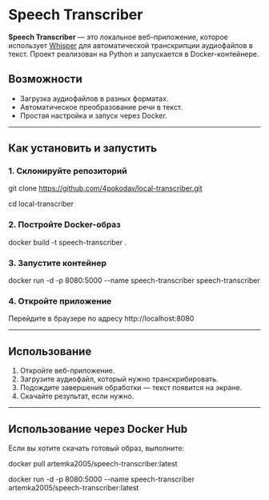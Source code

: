 # Speech Transcriber

**Speech Transcriber** — это локальное веб-приложение, которое использует [Whisper](https://github.com/openai/whisper) для автоматической транскрипции аудиофайлов в текст. Проект реализован на Python и запускается в Docker-контейнере.

## Возможности

- Загрузка аудиофайлов в разных форматах.
- Автоматическое преобразование речи в текст.
- Простая настройка и запуск через Docker.

---

## Как установить и запустить

### 1. Склонируйте репозиторий

git clone https://github.com/4pokodav/local-transcriber.git

cd local-transcriber

### 2. Постройте Docker-образ

docker build -t speech-transcriber .

### 3. Запустите контейнер

docker run -d -p 8080:5000 --name speech-transcriber speech-transcriber

### 4. Откройте приложение

Перейдите в браузере по адресу http://localhost:8080

---

## Использование

1. Откройте веб-приложение.
2. Загрузите аудиофайл, который нужно транскрибировать.
3. Подождите завершения обработки — текст появится на экране.
4. Скачайте результат, если нужно.

---

## Использование через Docker Hub

Если вы хотите скачать готовый образ, выполните:

docker pull artemka2005/speech-transcriber:latest

docker run -d -p 8080:5000 --name speech-transcriber artemka2005/speech-transcriber:latest
